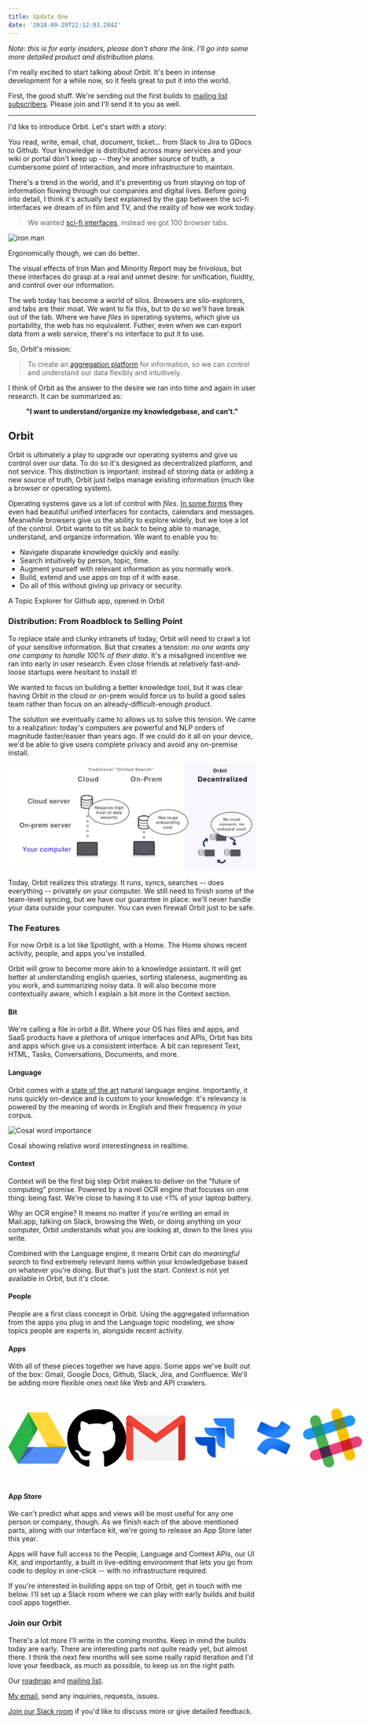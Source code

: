```yaml
---
title: Update One
date: '2018-09-29T22:12:03.284Z'
---
```


_Note: this is for early insiders, please don't share the link. I'll go into some more detailed product and distribution plans._

I'm really excited to start talking about Orbit. It's been in intense development for a while now, so it feels great to put it into the world.

First, the good stuff. We're sending out the first builds to [mailing list subscribers](https://tryorbit.com). Please join and I'll send it to you as well.

---

I'd like to introduce Orbit. Let's start with a story:

You read, write, email, chat, document, ticket... from Slack to Jira to GDocs to Github. Your knowledge is distributed across many services and your wiki or portal don't keep up -- they're another source of truth, a cumbersome point of interaction, and more infrastructure to maintain.

There's a trend in the world, and it's preventing us from staying on top of information flowing through our companies and digital lives. Before going into detail, I think it's actually best explained by the gap between the sci-fi interfaces we dream of in film and TV, and the reality of how we work today.

> We wanted [sci-fi interfaces](https://www.youtube.com/watch?v=PJqbivkm0Ms), instead we got 100 browser tabs.

![iron man](http://gradschoolguru.com/wp-content/uploads/2017/01/Iron-Man-Movie-Prologue-Hologram.jpg)

<div class="alt">
  Ergonomically though, we can do better.
</div>

The visual effects of Iron Man and Minority Report may be frivolous, but these interfaces do grasp at a real and unmet desire: for unification, fluidity, and control over our information.

The web today has become a world of silos. Browsers are silo-explorers, and tabs are their moat. We want to fix this, but to do so we'll have break out of the tab. Where we have _files_ in operating systems, which give us portability, the web has no equivalent. Futher, even when we can export data from a web service, there's no interface to put it to use.

So, Orbit's mission:

> To create an [aggregation platform](https://stratechery.com/2017/defining-aggregators/) for information, so we can control and understand our data flexibly and intuitively.

I think of Orbit as the answer to the desire we ran into time and again in user research. It can be summarized as:

<p><center><b>"I want to understand/organize my knowledgebase, and can't."</b></center></p>

## Orbit

Orbit is ultimately a play to upgrade our operating systems and give us control over our data. To do so it's designed as decentralized platform, and not service. This distinction is important: instead of storing data or adding a new source of truth, Orbit just helps manage existing information (much like a browser or operating system).

Operating systems gave us a lot of control with _files_. [In some forms](https://www.salon.com/2017/09/03/remember-palms-webos-maybe-not-but-apple-and-google-definitely-do/) they even had beautiful unified interfaces for contacts, calendars and messages. Meanwhile browsers give us the ability to explore widely, but we lose a lot of the control. Orbit wants to tilt us back to being able to manage, understand, and organize information. We want to enable you to:

- Navigate disparate knowledge quickly and easily.
- Search intuitively by person, topic, time.
- Augment yourself with relevant information as you normally work.
- Build, extend and use apps on top of it with ease.
- Do all of this without giving up privacy or security.

<div class="demo-image"></div>

<div class="alt">
  A Topic Explorer for Github app, opened in Orbit
</div>

### Distribution: From Roadblock to Selling Point

To replace stale and clunky intranets of today, Orbit will need to crawl a lot of your sensitive information. But that creates a tension: _no one wants any one company to handle 100% of their data_. It's a misaligned incentive we ran into early in user research. Even close friends at relatively fast-and-loose startups were hesitant to install it!

We wanted to focus on building a better knowledge tool, but it was clear having Orbit in the cloud or on-prem would force us to build a good sales team rather than focus on an already-difficult-enough product.

The solution we eventually came to allows us to solve this tension. We came to a realization: today's computers are powerful and NLP orders of magnitude faster/easier than years ago. If we could do it all on your device, we'd be able to give users complete privacy and avoid any on-premise install.

<div class="graphic">
  <div style="margin: auto;  max-width: 100vw;">
    <img alt="On-Device = Data stays on your computer" src="./illustration.svg" />
  </img>
</div>

Today, Orbit realizes this strategy. It runs, syncs, searches -- does everything -- privately on your computer. We still need to finish some of the team-level syncing, but we have our guarantee in place: we'll never handle your data outside your computer. You can even firewall Orbit just to be safe.

### The Features

For now Orbit is a lot like Spotlight, with a Home. The Home shows recent activity, people, and apps you've installed.

Orbit will grow to become more akin to a knowledge assistant. It will get better at understanding english queries, sorting staleness, augmenting as you work, and summarizing noisy data. It will also become more contextually aware, which I explain a bit more in the Context section.

<div style="width: 361px; border-radius: 20px; overflow: hidden; position: absolute; right: -400px;">
  <img alt="Orbit Home" src="./nlp.jpg" />
</div>

#### Bit

We're calling a file in orbit a _Bit_. Where your OS has files and apps, and SaaS products have a plethora of unique interfaces and APIs, Orbit has bits and apps which give us a consistent interface. A bit can represent Text, HTML, Tasks, Conversations, Documents, and more.

#### Language

Orbit comes with a [state of the art](https://arxiv.org/pdf/1803.08493.pdf) natural language engine. Importantly, it runs quickly on-device and is custom to your knowledge: it's relevancy is powered by the meaning of words in English and their frequency in your corpus.

![Cosal word importance](/cosal.jpg)

<div class="alt">
  Cosal showing relative word interestingness in realtime.
</div>

#### Context

Context will be the first big step Orbit makes to deliver on the "future of computing" promise. Powered by a novel OCR engine that focuses on one thing: being fast. We're close to having it to use <1% of your laptop battery.

Why an OCR engine? It means no matter if you're writing an email in Mail.app, talking on Slack, browsing the Web, or doing anything on your computer, Orbit understands what you are looking at, down to the lines you write.

<div style="width: 480px; border-radius: 20px; overflow: hidden; position: absolute; right: -540px;">
  <img alt="Orbit Home" src="./home.jpg" />
</div>

Combined with the Language engine, it means Orbit can do _meaningful search_ to find extremely relevant items within your knowledgebase based on whatever you're doing. But that's just the start. Context is not yet available in Orbit, but it's close.

#### People

People are a first class concept in Orbit. Using the aggregated information from the apps you plug in and the Language topic modeling, we show topics people are experts in, alongside recent activity.

#### Apps

With all of these pieces together we have apps. Some apps we've built out of the box: Gmail, Google Docs, Github, Slack, Jira, and Confluence. We'll be adding more flexible ones next like Web and API crawlers.

<div style="display: flex; flex-flow: row; height: 120px; max-width: 100%; justify-content: space-between; padding: 30px 0;">
  <img class="icon" src="./icons/gdrive.svg" />
  <img class="icon" src="./icons/github.svg" />
  <img class="icon" src="./icons/gmail.svg" />
  <img class="icon" src="./icons/jira.svg" />
  <img class="icon" src="./icons/confluence.svg" />
  <img class="icon" src="./icons/slack.svg" />
</div>

#### App Store

We can't predict what apps and views will be most useful for any one person or company, though. As we finish each of the above mentioned parts, along with our interface kit, we're going to release an App Store later this year.

Apps will have full access to the People, Language and Context APIs, our UI Kit, and importantly, a built in live-editing environment that lets you go from code to deploy in one-click -- with no infrastructure required.

If you're interested in building apps on top of Orbit, get in touch with me below. I'll set up a Slack room where we can play with early builds and build cool apps together.

### Join our Orbit

There's a lot more I'll write in the coming months. Keep in mind the builds today are early. There are interesting parts not quite ready yet, but almost there. I think the next few months will see some really rapid iteration and I'd love your feedback, as much as possible, to keep us on the right path.

Our [roadmap](/roadmap) and [mailing list](https://tryorbit.com).

<p>
  <a href="mailto:nate@tryorbit.com">My email</a>, send any inquiries, requests, issues.
</p>

[Join our Slack room](http://slack.tryorbit.com) if you'd like to discuss more or give detailed feedback.

<br />
